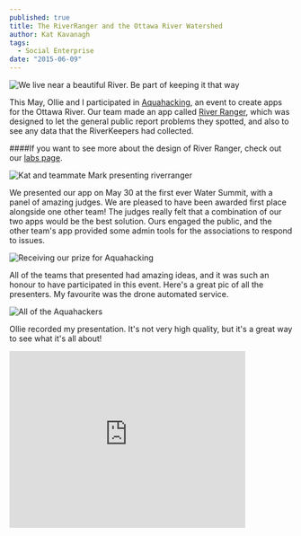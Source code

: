 ```yaml
---
published: true
title: The RiverRanger and the Ottawa River Watershed
author: Kat Kavanagh
tags: 
  - Social Enterprise
date: "2015-06-09"
---
```



![We live near a beautiful River. Be part of keeping it that way](https://dl.dropboxusercontent.com/u/4461726/thisiscapra/river-ranger.jpg "We live near a beautiful River. Be part of keeping it that way.")

This May, Ollie and I participated in  [Aquahacking](http://aquahacking.com), an event to create apps for the Ottawa River.  Our team made an app called [River Ranger](http://riverranger.ca), which was designed to let the general public report problems they spotted, and also to see any data that the RiverKeepers had collected. 

####If you want to see more about the design of River Ranger, check out our [labs page](http://thisiscapra.com/labs/river-ranger).

![Kat and teammate Mark presenting riverranger](https://dl.dropboxusercontent.com/u/4461726/thisiscapra/ah-presenting.jpg "Presenting River Rangers")

We presented our app on May 30 at the first ever Water Summit, with a panel of amazing judges. We are pleased to have been awarded first place alongside one other team!  The judges really felt that a combination of our two apps would be the best solution.  Ours engaged the public, and the other team's app provided some admin tools for the associations to respond to issues.

![Receiving our prize for Aquahacking](https://dl.dropboxusercontent.com/u/4461726/thisiscapra/winners.jpg "With the big cheque")

All of the teams that presented had amazing ideas, and it was such an honour to have participated in this event.  Here's a great pic of all the presenters. My favourite was the drone automated service.

![All of the Aquahackers](https://dl.dropboxusercontent.com/u/4461726/thisiscapra/aqua-hackers.jpg "All the hackers")

Ollie recorded my presentation.  It's not very high quality, but it's a great way to see what it's all about!

<iframe width="420" height="315" src="https://www.youtube.com/embed/vU02ZN3tlnA" frameborder="0" allowfullscreen></iframe>